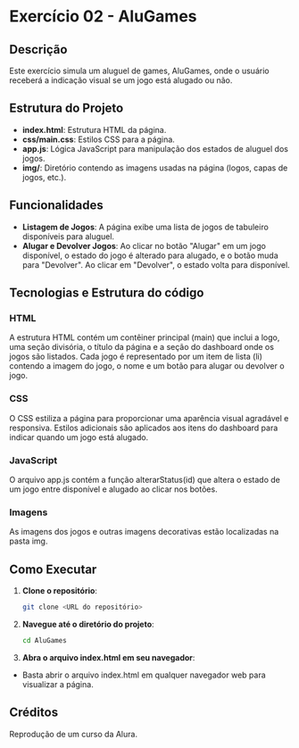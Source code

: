 # Exercício 02 - AluGames

## Descrição
Este exercício simula um aluguel de games, AluGames, onde o usuário receberá a indicação visual se um jogo está alugado ou não.

## Estrutura do Projeto
- **index.html**: Estrutura HTML da página.
- **css/main.css**: Estilos CSS para a página.
- **app.js**: Lógica JavaScript para manipulação dos estados de aluguel dos jogos.
- **img/**: Diretório contendo as imagens usadas na página (logos, capas de jogos, etc.).

## Funcionalidades
- **Listagem de Jogos**: A página exibe uma lista de jogos de tabuleiro disponíveis para aluguel.
- **Alugar e Devolver Jogos**: Ao clicar no botão "Alugar" em um jogo disponível, o estado do jogo é alterado para alugado, e o botão muda para "Devolver". Ao clicar em "Devolver", o estado volta para disponível.

## Tecnologias e Estrutura do código
### HTML
A estrutura HTML contém um contêiner principal (main) que inclui a logo, uma seção divisória, o título da página e a seção do dashboard onde os jogos são listados.
Cada jogo é representado por um item de lista (li) contendo a imagem do jogo, o nome e um botão para alugar ou devolver o jogo.
### CSS
O CSS estiliza a página para proporcionar uma aparência visual agradável e responsiva.
Estilos adicionais são aplicados aos itens do dashboard para indicar quando um jogo está alugado.
### JavaScript
O arquivo app.js contém a função alterarStatus(id) que altera o estado de um jogo entre disponível e alugado ao clicar nos botões.
### Imagens
As imagens dos jogos e outras imagens decorativas estão localizadas na pasta img.


## Como Executar
1. **Clone o repositório**:
   ```sh
   git clone <URL do repositório>

2. **Navegue até o diretório do projeto**:
   ```sh
   cd AluGames

3. **Abra o arquivo index.html em seu navegador**:
- Basta abrir o arquivo index.html em qualquer navegador web para visualizar a página.

## Créditos
Reprodução de um curso da Alura.
